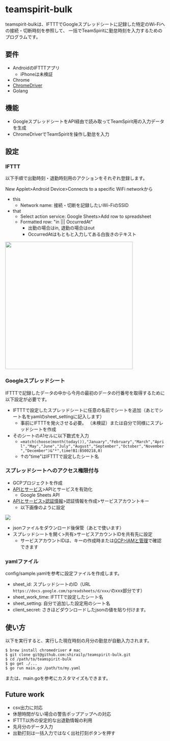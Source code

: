# teamspirit-bulk

teamspirit-bulkは、IFTTTでGoogleスプレッドシートに記録した特定のWi-Fiへの接続・切断時刻を参照して、
一括でTeamSpiritに勤怠時刻を入力するためのプログラムです。

## 要件

- AndroidのIFTTTアプリ
  - iPhoneは未検証
- Chrome
- [ChromeDriver](https://qiita.com/tenten0213/items/1f897ff8a64bd8b5270c)
- Golang

## 機能

- GoogleスプレッドシートをAPI経由で読み取ってTeamSpirit用の入力データを生成
- ChromeDriverでTeamSpiritを操作し勤怠を入力

## 設定

### IFTTT

以下手順で出勤時刻・退勤時刻用のアクションをそれぞれ登録します。

New Applet>Android Device>Connects to a specific WiFi networkから

- this
  - Network name: 接続・切断を記録したいWi-FiのSSID
- that
  - Select action service: Google Sheets>Add row to spreadsheet
  - Formatted row: "in ||| OccurredAt"
    - 出勤の場合はin, 退勤の場合はout
    - OccurredAtはもともと入力してある白抜きのテキスト

<img src="https://user-images.githubusercontent.com/25303121/56885617-d52ba200-6aa7-11e9-9be8-5223ad86c372.png" width="400">

### Googleスプレッドシート

IFTTTで記録したデータの中から今月の最初のデータの行番号を取得するために以下設定が必要です。

- IFTTTで設定したスプレッドシートに任意の名前でシートを追加（あとでシート名をyamlのsheet_settingに記入します）
  - 事前にIFTTTを発火させる必要。
  （未検証）または自分で同様にスプレッドシートを作成
- そのシートのA1セルに以下数式を入力
  - `=match(choose(month(today()),"January","February","March","April","May","June","July","August","September","October","November","December")&"*",time!B1:B500218,0)`
  - ↑の"time"はIFTTTで設定したシート名

### スプレッドシートへのアクセス権限付与

- GCPプロジェクトを作成
- [APIとサービス](https://console.cloud.google.com/apis/dashboard)>APIとサービスを有効化
  - Google Sheets API
- [APIとサービス>認証情報](https://console.cloud.google.com/apis/credentials)>認証情報を作成>サービスアカウントキー
  - 以下画像のように設定

<img src="https://user-images.githubusercontent.com/25303121/56885439-69493980-6aa7-11e9-964e-50377871ebf7.png">

- jsonファイルをダウンロード後保管（あとで使います）
- スプレッドシートを開く>共有>サービスアカウントIDを共有先に設定
  - サービスアカウントIDは、キーの作成時または[GCP>IAMと管理](https://console.cloud.google.com/iam-admin/iam)で確認できます

### yamlファイル

config/sample.yamlを参考に設定ファイルを作成します。
- sheet_id: スプレッドシートのID（URL `https://docs.google.com/spreadsheets/d/xxx/`のxxx部分です）
- sheet_work_time: IFTTTで設定したシート名
- sheet_setting: 自分で追加した設定用のシート名
- client_secret: さきほどダウンロードしたjsonの値を貼り付けます。


## 使い方

以下を実行すると、実行した現在時刻の月分の勤怠が自動入力されます。

```
$ brew install chromedriver # mac
$ git clone git@github.com:shiraily/teamspirit-bulk.git
$ cd /path/to/teamspirit-bulk
$ go get ./...
$ go run main.go /path/to/my.yaml
```

または、main.goを参考にカスタマイズもできます。

## Future work

- csv出力に対応
- 休憩時間がない場合の警告ポップアップへの対応
- IFTTT以外の安定的な出退勤情報の利用
- 先月分のデータ入力
- 出勤打刻は一括入力ではなく出社打刻ボタンを押す